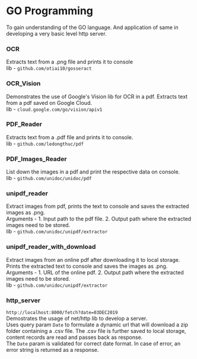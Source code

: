 # GO Programming
To gain understanding of the GO language. And application of same in developing a very basic level http server.


### OCR
Extracts text from a .png file and prints it to console<br/>
lib - ``github.com/otiai10/gosseract``

### OCR_Vision
Demonstrates the use of Google's Vision lib for OCR in a pdf. Extracts text from a pdf saved on Google Cloud.<br/>
lib - ``cloud.google.com/go/vision/apiv1``

### PDF_Reader
Extracts text from a .pdf file and prints it to console.<br/>
lib - ``github.com/ledongthuc/pdf``

### PDF_Images_Reader
List down the images in a pdf and print the respective data on console.<br/>
lib - ``github.com/unidoc/unidoc/pdf``

### unipdf_reader
Extract images from pdf, prints the text to console and saves the extracted images as .png.<br/>
Arguments - 1. Input path to the pdf file. 2. Output path where the extracted images need to be stored.<br/>
lib - ``github.com/unidoc/unipdf/extractor``

### unipdf_reader_with_download
Extract images from an online pdf after downloading it to local storage. Prints the extracted text to console and saves the images as .png.<br/>
Arguments - 1. URL of the online pdf. 2. Output path where the extracted images need to be stored.<br/>
lib - ``github.com/unidoc/unipdf/extractor``

### http_server 
``http://localhost:8000/fetch?date=03DEC2019``<br/>
Demostrates the usage of net/http lib to develop a server.<br/>
Uses query param ``Date`` to formulate a dynamic url that will download a zip folder containing a .csv file. The .csv file is further saved to local storage, content records are read and passes back as response.<br/>
The ``Date`` param is validated for correct date format. In case of error, an error string is returned as a response.


